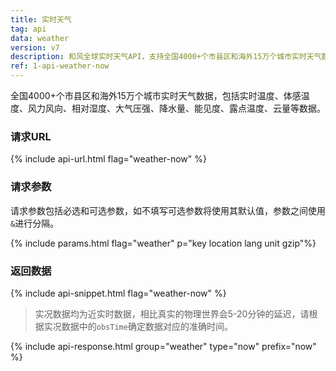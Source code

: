 ```yaml
---
title: 实时天气
tag: api
data: weather
version: v7
description: 和风全球实时天气API，支持全国4000+个市县区和海外15万个城市实时天气数据，包括实时温度、体感温度、风力风向、相对湿度、大气压强、降水量、能见度、露点温度、云量等数据。
ref: 1-api-weather-now
---
```


全国4000+个市县区和海外15万个城市实时天气数据，包括实时温度、体感温度、风力风向、相对湿度、大气压强、降水量、能见度、露点温度、云量等数据。

### 请求URL

{% include api-url.html flag="weather-now" %}

### 请求参数

请求参数包括必选和可选参数，如不填写可选参数将使用其默认值，参数之间使用`&`进行分隔。

{% include params.html flag="weather" p="key location lang unit gzip"%}

### 返回数据

{% include api-snippet.html flag="weather-now" %}

> 实况数据均为近实时数据，相比真实的物理世界会5-20分钟的延迟，请根据实况数据中的`obsTime`确定数据对应的准确时间。

{% include api-response.html group="weather" type="now" prefix="now" %}